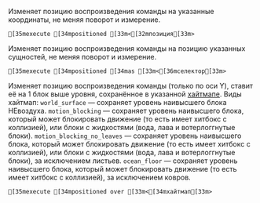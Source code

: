 Изменяет позицию воспроизведения команды на указанные координаты, не меняя поворот и измерение.
```ansi
[35mexecute [34mpositioned [33m<[32mпозиция[33m>
```
Изменяет позицию воспроизведения команды на позицию указанных сущностей, не меняя поворот и измерение.
```ansi
[35mexecute [34mpositioned [34mas [33m<[36mселектор[33m>
```
Изменяет позицию воспроизведения команды (только по оси Y), ставит её на 1 блок выше уровня, сохранённое в указанной [хайтмапе](https://minecraft.wiki/w/Heightmap).
Виды хайтмап:
`world_surface` — сохраняет уровень наивысшего блока НЕвоздуха.
`motion_blocking` — сохраняет уровень наивысшего блока, который может блокировать движение (то есть имеет хитбокс с коллизией), или блоки с жидкостями (вода, лава и вотерлоггнутые блоки).
`motion_blocking_no_leaves` — сохраняет уровень наивысшего блока, который может блокировать движение (то есть имеет хитбокс с коллизией), или блоки с жидкостями (вода, лава и вотерлоггнутые блоки), за исключением листьев.
`ocean_floor` — сохраняет уровень наивысшего блока, который может блокировать движение (то есть имеет хитбокс с коллизией), за исключением ковров.
```ansi
[35mexecute [34mpositioned over [33m<[34mхайтмап[33m>
```